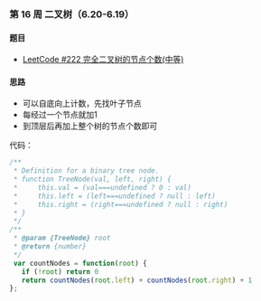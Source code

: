 ### 第 16 周 二叉树（6.20-6.19）

#### 题目

- [LeetCode #222 完全二叉树的节点个数(中等)](https://leetcode.cn/problems/count-complete-tree-nodes/)

#### 思路

- 可以自底向上计数，先找叶子节点
- 每经过一个节点就加1
- 到顶层后再加上整个树的节点个数即可

代码：
```javascript
/**
 * Definition for a binary tree node.
 * function TreeNode(val, left, right) {
 *     this.val = (val===undefined ? 0 : val)
 *     this.left = (left===undefined ? null : left)
 *     this.right = (right===undefined ? null : right)
 * }
 */
/**
 * @param {TreeNode} root
 * @return {number}
 */
 var countNodes = function(root) {
   if (!root) return 0
   return countNodes(root.left) + countNodes(root.right) + 1
};
```

